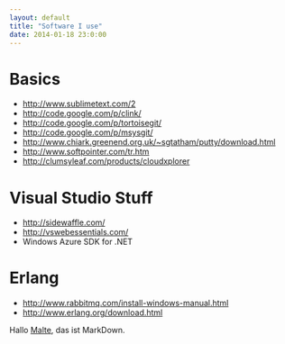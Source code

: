 ```yaml
---
layout: default
title: "Software I use"
date: 2014-01-18 23:0:00
---
```


# Basics

- http://www.sublimetext.com/2
- http://code.google.com/p/clink/
- http://code.google.com/p/tortoisegit/
- http://code.google.com/p/msysgit/
- http://www.chiark.greenend.org.uk/~sgtatham/putty/download.html
- http://www.softpointer.com/tr.htm
- http://clumsyleaf.com/products/cloudxplorer

# Visual Studio Stuff

- http://sidewaffle.com/
- http://vswebessentials.com/
- Windows Azure SDK for .NET

# Erlang

- http://www.rabbitmq.com/install-windows-manual.html
- http://www.erlang.org/download.html

Hallo [Malte](mailto:mlantin@microsoft.com), das ist MarkDown. 